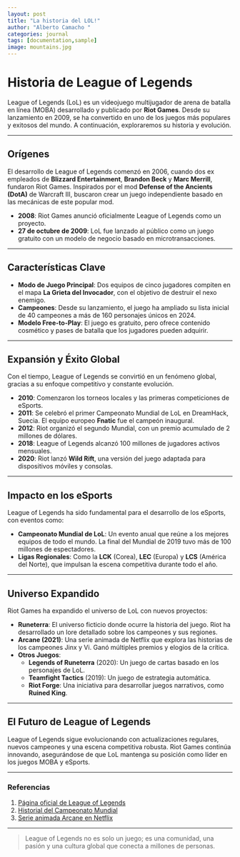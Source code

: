 ```yaml
---
layout: post
title: "La historia del LOL!"
author: "Alberto Camacho "
categories: journal
tags: [documentation,sample]
image: mountains.jpg
---
```

# Historia de League of Legends

League of Legends (LoL) es un videojuego multijugador de arena de batalla en línea (MOBA) desarrollado y publicado por **Riot Games**. Desde su lanzamiento en 2009, se ha convertido en uno de los juegos más populares y exitosos del mundo. A continuación, exploraremos su historia y evolución.

---

## Orígenes

El desarrollo de League of Legends comenzó en 2006, cuando dos ex empleados de **Blizzard Entertainment**, **Brandon Beck** y **Marc Merrill**, fundaron Riot Games. Inspirados por el mod **Defense of the Ancients (DotA)** de Warcraft III, buscaron crear un juego independiente basado en las mecánicas de este popular mod.

- **2008**: Riot Games anunció oficialmente League of Legends como un proyecto.
- **27 de octubre de 2009**: LoL fue lanzado al público como un juego gratuito con un modelo de negocio basado en microtransacciones.

---

## Características Clave

- **Modo de Juego Principal**: Dos equipos de cinco jugadores compiten en el mapa **La Grieta del Invocador**, con el objetivo de destruir el nexo enemigo.
- **Campeones**: Desde su lanzamiento, el juego ha ampliado su lista inicial de 40 campeones a más de 160 personajes únicos en 2024.
- **Modelo Free-to-Play**: El juego es gratuito, pero ofrece contenido cosmético y pases de batalla que los jugadores pueden adquirir.

---

## Expansión y Éxito Global

Con el tiempo, League of Legends se convirtió en un fenómeno global, gracias a su enfoque competitivo y constante evolución.

- **2010**: Comenzaron los torneos locales y las primeras competiciones de eSports.
- **2011**: Se celebró el primer Campeonato Mundial de LoL en DreamHack, Suecia. El equipo europeo **Fnatic** fue el campeón inaugural.
- **2012**: Riot organizó el segundo Mundial, con un premio acumulado de 2 millones de dólares.
- **2018**: League of Legends alcanzó 100 millones de jugadores activos mensuales.
- **2020**: Riot lanzó **Wild Rift**, una versión del juego adaptada para dispositivos móviles y consolas.

---

## Impacto en los eSports

League of Legends ha sido fundamental para el desarrollo de los eSports, con eventos como:

- **Campeonato Mundial de LoL**: Un evento anual que reúne a los mejores equipos de todo el mundo. La final del Mundial de 2019 tuvo más de 100 millones de espectadores.
- **Ligas Regionales**: Como la **LCK** (Corea), **LEC** (Europa) y **LCS** (América del Norte), que impulsan la escena competitiva durante todo el año.

---

## Universo Expandido

Riot Games ha expandido el universo de LoL con nuevos proyectos:

- **Runeterra**: El universo ficticio donde ocurre la historia del juego. Riot ha desarrollado un lore detallado sobre los campeones y sus regiones.
- **Arcane (2021)**: Una serie animada de Netflix que explora las historias de los campeones Jinx y Vi. Ganó múltiples premios y elogios de la crítica.
- **Otros Juegos**:
  - **Legends of Runeterra** (2020): Un juego de cartas basado en los personajes de LoL.
  - **Teamfight Tactics** (2019): Un juego de estrategia automática.
  - **Riot Forge**: Una iniciativa para desarrollar juegos narrativos, como **Ruined King**.

---

## El Futuro de League of Legends

League of Legends sigue evolucionando con actualizaciones regulares, nuevos campeones y una escena competitiva robusta. Riot Games continúa innovando, asegurándose de que LoL mantenga su posición como líder en los juegos MOBA y eSports.

---

### Referencias

1. [Página oficial de League of Legends](https://www.leagueoflegends.com)
2. [Historial del Campeonato Mundial](https://lol.fandom.com/wiki/World_Championship)
3. [Serie animada Arcane en Netflix](https://www.netflix.com)

---

> League of Legends no es solo un juego; es una comunidad, una pasión y una cultura global que conecta a millones de personas.

